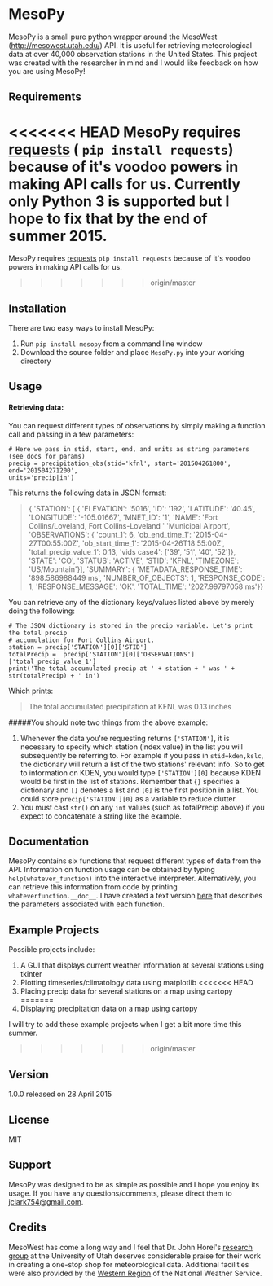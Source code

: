 # MesoPy

MesoPy is a small pure python wrapper around the MesoWest (http://mesowest.utah.edu/) API. It is useful for retrieving meteorological data at over 40,000 observation stations in the United States. This project was created with the researcher in mind and I would like feedback on how you are using MesoPy!

## Requirements
<<<<<<< HEAD
MesoPy requires [requests] ( `pip install requests`) because of it's voodoo powers in making API calls for us. Currently only Python 3 is supported but I hope to fix that by the end of summer 2015. 
=======
MesoPy requires [requests] `pip install requests` because of it's voodoo powers in making API calls for us. 
>>>>>>> origin/master

## Installation
There are two easy ways to install MesoPy:

1. Run  `pip install mesopy` from a command line window
2. Download the source folder and place `MesoPy.py` into your working directory

## Usage
#### Retrieving data:
You can request different types of observations by simply making a function call and passing in a few parameters:

```
# Here we pass in stid, start, end, and units as string parameters (see docs for params)
precip = precipitation_obs(stid='kfnl', start='201504261800', end='201504271200',
units='precip|in')
```

This returns the following data in JSON format:

> { 'STATION': [ { 'ELEVATION': '5016',
>                         'ID': '192',
>                   'LATITUDE': '40.45',
>                  'LONGITUDE': '-105.01667',
>                    'MNET_ID': '1',
>                       'NAME': 'Fort Collins/Loveland, Fort Collins-Loveland '
>                               'Municipal Airport',
>               'OBSERVATIONS': { 'count_1': 6,
>                           'ob_end_time_1': '2015-04-27T00:55:00Z',
>                         'ob_start_time_1': '2015-04-26T18:55:00Z',
>                    'total_precip_value_1': 0.13,
>                              'vids case4': ['39', '51', '40', '52']},
>                      'STATE': 'CO',
>                     'STATUS': 'ACTIVE',
>                       'STID': 'KFNL',
>                   'TIMEZONE': 'US/Mountain'}],
>  'SUMMARY': { 'METADATA_RESPONSE_TIME': '898.586988449 ms',
>                    'NUMBER_OF_OBJECTS': 1,
>                        'RESPONSE_CODE': 1,
>                     'RESPONSE_MESSAGE': 'OK',
>                           'TOTAL_TIME': '2027.99797058 ms'}}

You can retrieve any of the dictionary keys/values listed above by merely doing the following:

```
# The JSON dictionary is stored in the precip variable. Let's print the total precip
# accumulation for Fort Collins Airport.
station = precip['STATION'][0]['STID']
totalPrecip =  precip['STATION'][0]['OBSERVATIONS']['total_precip_value_1'] 
print('The total accumulated precip at ' + station + ' was ' + str(totalPrecip) + ' in')
```
Which prints:

> The total accumulated precipitation at KFNL was 0.13 inches

#####You should note two things from the above example: 
1. Whenever the data you're requesting returns `['STATION']`, it is necessary to specify which station (index value) in the list you will subsequently be referring to. For example if you pass in `stid=kden,kslc`, the dictionary will return a list of the two stations' relevant info. So to get to information on KDEN, you would type `['STATION'][0]` because KDEN would be first in the list of stations. Remember that `{}` specifies a dictionary and `[]` denotes a list and `[0]` is the first position in a list. You could store `precip['STATION'][0]` as a variable to reduce clutter.  
2. You must cast `str()` on any `int` values (such as totalPrecip above) if you expect to concatenate a string like the example.

## Documentation
MesoPy contains six functions that request different types of data from the API. Information on function usage can be obtained by typing `help(whatever_function)` into the interactive interpreter. Alternatively, you can retrieve this information from code by printing `whateverfunction.__doc__`. I have created a text version [here] that describes the parameters associated with each function.

## Example Projects 
Possible projects include:

1. A GUI that displays current weather information at several stations using tkinter
2. Plotting timeseries/climatology data using matplotlib
<<<<<<< HEAD
3. Placing precip data for several stations on a map using cartopy
=======
3. Displaying precipitation data on a map using cartopy

I will try to add these example projects when I get a bit more time this summer. 
>>>>>>> origin/master

## Version
1.0.0 released on 28 April 2015

## License
MIT

## Support
MesoPy was designed to be as simple as possible and I hope you enjoy its usage. If you have any questions/comments, please direct them to [jclark754@gmail.com].

## Credits
MesoWest has come a long way and I feel that Dr. John Horel's [research group] at the University of Utah deserves considerable praise for their work in creating a one-stop shop for meteorological data. Additional facilities were also provided by the [Western Region] of the National Weather Service. 

[requests]:https://pypi.python.org/pypi/requests/
[jclark754@gmail.com]: mailto:jclark754@gmail.com
[here]: https://github.com/jclark754/MesoPy/blob/master/FunctionDoc.md
[research group]: http://meso1.chpc.utah.edu/mesowest_overview/
[Western Region]: http://www.wrh.noaa.gov/